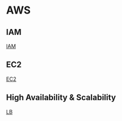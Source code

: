 # AWS
## IAM
[IAM](./IAM.md)

## EC2
[EC2](./EC2.md)

## High Availability & Scalability
[LB](./LB.md)
